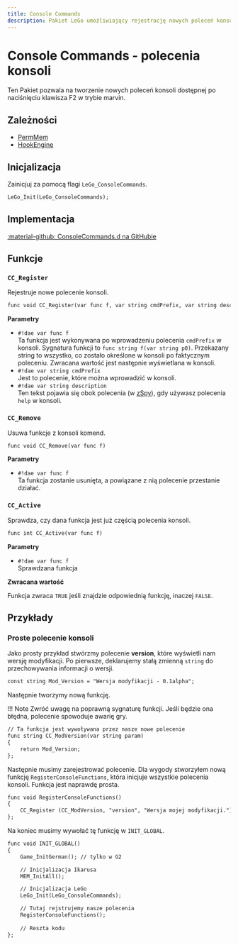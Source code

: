 ```yaml
---
title: Console Commands
description: Pakiet LeGo umożliwiający rejestrację nowych poleceń konsoli
---
```

# Console Commands - polecenia konsoli
Ten Pakiet pozwala na tworzenie nowych poleceń konsoli dostępnej po naciśnięciu klawisza F2 w trybie marvin.

## Zależności

- [PermMem](../tools/permmem.md)
- [HookEngine](../tools/hook_engine.md)

## Inicjalizacja
Zainicjuj za pomocą flagi `LeGo_ConsoleCommands`.
```dae
LeGo_Init(LeGo_ConsoleCommands);
```

## Implementacja
[:material-github: ConsoleCommands.d na GitHubie](https://github.com/Lehona/LeGo/blob/dev/ConsoleCommands.d)

## Funkcje

### `CC_Register`
Rejestruje nowe polecenie konsoli.
```dae
func void CC_Register(var func f, var string cmdPrefix, var string description)
```
**Parametry**

- `#!dae var func f`  
    Ta funkcja jest wykonywana po wprowadzeniu polecenia `cmdPrefix` w konsoli. Sygnatura funkcji to `func string f(var string p0)`. Przekazany string to wszystko, co zostało określone w konsoli po faktycznym poleceniu. Zwracana wartość jest następnie wyświetlana w konsoli.
- `#!dae var string cmdPrefix`  
    Jest to polecenie, które można wprowadzić w konsoli.
- `#!dae var string description`  
    Ten tekst pojawia się obok polecenia (w [zSpy](../../../../tools/zSpy.md)), gdy używasz polecenia `help` w konsoli.

### `CC_Remove`
Usuwa funkcje z konsoli komend.
```dae
func void CC_Remove(var func f)
```
**Parametry**

- `#!dae var func f`  
    Ta funkcja zostanie usunięta, a powiązane z nią polecenie przestanie działać.

### `CC_Active`
Sprawdza, czy dana funkcja jest już częścią polecenia konsoli.
```dae
func int CC_Active(var func f)
```
**Parametry**

- `#!dae var func f`  
    Sprawdzana funkcja

**Zwracana wartość**

Funkcja zwraca `TRUE` jeśli znajdzie odpowiednią funkcję, inaczej `FALSE`.

## Przykłady

### Proste polecenie konsoli
Jako prosty przykład stwórzmy polecenie **version**, które wyświetli nam wersję modyfikacji. 
Po pierwsze, deklarujemy stałą zmienną `string` do przechowywania informacji o wersji.
```dae
const string Mod_Version = "Wersja modyfikacji - 0.1alpha";
```
Następnie tworzymy nową funkcję.

!!! Note
    Zwróć uwagę na poprawną sygnaturę funkcji. Jeśli będzie ona błędna, polecenie spowoduje awarię gry.

```dae
// Ta funkcja jest wywoływana przez nasze nowe polecenie
func string CC_ModVersion(var string param)
{
    return Mod_Version;
};
```
Następnie musimy zarejestrować polecenie. Dla wygody stworzyłem nową funkcję `RegisterConsoleFunctions`, która inicjuje wszystkie polecenia konsoli. Funkcja jest naprawdę prosta.
```dae
func void RegisterConsoleFunctions()
{
    CC_Register (CC_ModVersion, "version", "Wersja mojej modyfikacji.");
};
```
Na koniec musimy wywołać tę funkcję w `INIT_GLOBAL`.
```dae
func void INIT_GLOBAL()
{
    Game_InitGerman(); // tylko w G2

    // Inicjalizacja Ikarusa
    MEM_InitAll();

    // Inicjalizacja LeGo
    LeGo_Init(LeGo_ConsoleCommands);

    // Tutaj rejstrujemy nasze polecenia
    RegisterConsoleFunctions();
    
    // Reszta kodu
};
```
